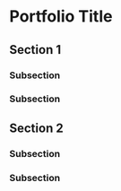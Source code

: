 # **Portfolio Title**

## **Section 1**

### **Subsection**

### **Subsection**

## **Section 2**

### **Subsection**

### **Subsection**

